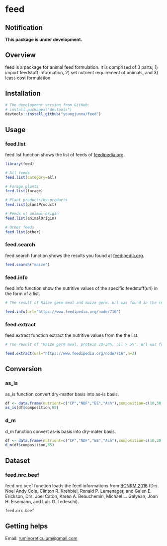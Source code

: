 # feed
## Notification
**This package is under development.**

## Overview

feed is a package for animal feed formulation. It is comprised of 3 parts; 1) import feedstuff information, 2) set nutrient requirement of animals, and 3) least-cost formulation.  

## Installation  

``` r
# The development version from GitHub:
# install.packages("devtools")
devtools::install_github("youngjunna/feed")
```

## Usage
### feed.list
feed.list function shows the list of feeds of [feedipedia.org](https://www.feedipedia.org/).

``` r
library(feed)

# All feeds
feed.list(category=all)

# Forage plants
feed.list(forage)

# Plant products/by-products
feed.list(plantProduct)

# Feeds of animal origin
feed.list(animalOrigin)

# Other feeds
feed.list(other)
```

### feed.search
feed.search function shows the results you found at [feedipedia.org](https://www.feedipedia.org/).     

``` r
feed.search("maize")
```

### feed.info
feed.info function show the nutritive values of the specific feedstuff(url) in the form of a list.

``` r
# The result of Maize germ meal and maize germ. url was found in the results of feed.search() function

feed.info(url="https://www.feedipedia.org/node/716")
```

### feed.extract
feed.extract function extract the nutritive values from the the list.

``` r
# The result of "Maize germ meal, protein 20-30%, oil > 5%". url was found in the results of feed.search() function and n was found in feed.list() function (e.g. [[3]])

feed.extract(url="https://www.feedipedia.org/node/716",n=3)
```

## Conversion
### as_is
as_is function convert dry-matter basis into as-is basis.

``` r
df <- data.frame(nutrient=c("CP","NDF","EE","Ash"),composition=c(10,30,5,2))
as_is(df$composition,85)
```

### d_m
d_m function convert as-is basis into dry-mater basis.

``` r
df <- data.frame(nutrient=c("CP","NDF","EE","Ash"),composition=c(10,30,5,2))
d_m(df$composition,85)
```

## Dataset

### feed.nrc.beef
feed.nrc.beef function loads the feed informations from [BCNRM 2016](http://nutritionmodels.com/beef.html) (Drs. Noel Andy Cole, Clinton R. Krehbiel, Ronald P. Lemenager, and Galen E. Erickson, Drs. Joel Caton, Karen A. Beauchemin, Michael L. Galyean, Joan H. Eisemann, and Luis O. Tedeschi).

``` r
feed.nrc.beef
```

## Getting helps
Email: ruminoreticulum@gmail.com
